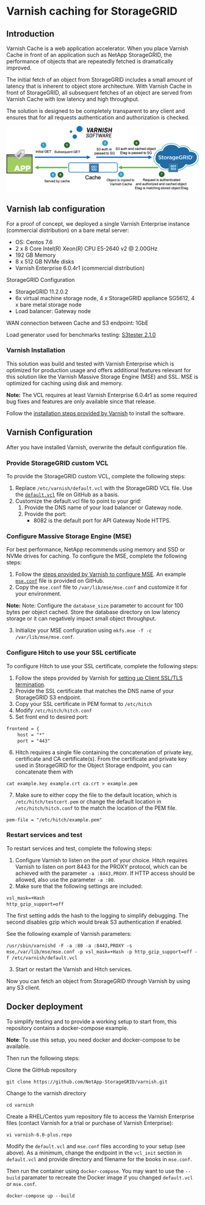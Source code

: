 # Varnish caching for StorageGRID

## Introduction

Varnish Cache is a web application accelerator. When you place Varnish Cache in front of an application such as NetApp StorageGRID, the performance of objects that are repeatedly fetched is dramatically improved.

The initial fetch of an object from StorageGRID includes a small amount of latency that is inherent to object store architecture. With Varnish Cache in front of StorageGRID, all subsequent fetches of an object are served from Varnish Cache with low latency and high throughput.

The solution is designed to be completely transparent to any client and ensures that for all requests authentication and authorization is checked.

![Varnish Cache Workflow for StorageGRID](varnish.png "Varnish Cache Workflow for StorageGRID")

## Varnish lab configuration

For a proof of concept, we deployed a single Varnish Enterprise instance (commercial distribution) on a bare metal server:

- OS: Centos 7.6 
- 2 x 8 Core Intel(R) Xeon(R) CPU E5-2640 v2 @ 2.00GHz
- 192 GB Memory
- 8 x 512 GB NVMe disks
- Varnish Enterprise 6.0.4r1 (commercial distribution)

StorageGRID Configuration

- StorageGRID 11.2.0.2
- 6x virtual machine storage node, 4 x StorageGRID appliance SG5612, 4 x bare metal storage node
- Load balancer: Gateway node

WAN connection between Cache and S3 endpoint: 1GbE

Load generator used for benchmarks testing: [S3tester 2.1.0](https://github.com/s3tester/s3tester)

###	Varnish Installation

This solution was build and tested with Varnish Enterprise which is optimized for production usage and offers additional features relevant for this solution like the Varnish Massive Storage Engine (MSE) and SSL. MSE is optimized for caching using disk and memory.

**Note:** The VCL requires at least Varnish Enterprise 6.0.4r1 as some required bug fixes and features are only available since that release.

Follow the [installation steps provided by Varnish](https://docs.varnish-software.com/varnish-cache-plus/installation/) to install the software.

## Varnish Configuration

After you have installed Varnish, overwrite the default configuration file.

### Provide StorageGRID custom VCL

To provide the StorageGRID custom VCL, complete the following steps:

1. Replace `/etc/varnish/default.vcl` with the StorageGRID VCL file. Use the [`default.vcl`](default.vcl) file on GitHub as a basis.
2. Customize the default.vcl file to point to your grid:
    1. Provide the DNS name of your load balancer or Gateway node.
    2. Provide the port:
        * 8082 is the default port for API Gateway Node HTTPS.

### Configure Massive Storage Engine (MSE)

For best performance, NetApp recommends using memory and SSD or NVMe drives for caching. To configure the MSE, complete the following steps:

1. Follow the [steps provided by Varnish to configure MSE](https://docs.varnish-software.com/varnish-cache-plus/features/mse/). An example [`mse.conf`](mse.conf) file is provided on GitHub. 
2. Copy the `mse.conf` file to `/var/lib/mse/mse.conf` and customize it for your environment.

**Note:** Note:	Configure the `database_size` parameter to account for 100 bytes per object cached. Store the database directory on low latency storage or it can negatively impact small object throughput.

3. Initialize your MSE configuration using `mkfs.mse -f -c /var/lib/mse/mse.conf`.

### Configure Hitch to use your SSL certificate

To configure Hitch to use your SSL certificate, complete the following steps:

1. Follow the steps provided by Varnish for [setting up Client SSL/TLS termination](https://docs.varnish-software.com/varnish-cache-plus/features/client-ssl/).
2. Provide the SSL certificate that matches the DNS name of your StorageGRID S3 endpoint.
3. Copy your SSL certificate in PEM format to `/etc/hitch`
4. Modify `/etc/hitch/hitch.conf`
5. Set front end to desired port:

```
frontend = {
    host = "*"
    port = "443"
```

6. Hitch requires a single file containing the concatenation of private key, certificate and CA certificate(s). From the certificate and private key used in StorageGRID for the Object Storage endpoint, you can concatenate them with

```
cat example.key example.crt ca.crt > example.pem
```

7. Make sure to either copy the file to the default location, which is `/etc/hitch/testcert.pem` or change the default location in `/etc/hitch/hitch.conf` to the match the location of the PEM file.

```
pem-file = "/etc/hitch/example.pem"
```

### Restart services and test

To restart services and test, complete the following steps:

1. Configure Varnish to listen on the port of your choice. Hitch requires Varnish to listen on port 8443 for the PROXY protocol, which can be achieved with the parameter `-a :8443,PROXY`. If HTTP access should be allowed, also use the parameter `-a :80`.
2. Make sure that the following settings are included:
```
vsl_mask=+Hash
http_gzip_support=off
```

The first setting adds the hash to the logging to simplify debugging. The second disables gzip which would break S3 authentication if enabled. 

See the following example of Varnish parameters:

```
/usr/sbin/varnishd -F -a :80 -a :8443,PROXY -s mse,/var/lib/mse/mse.conf -p vsl_mask=+Hash -p http_gzip_support=off -f /etc/varnish/default.vcl
```

3. Start or restart the Varnish and Hitch services.

Now you can fetch an object from StorageGRID through Varnish by using any S3 client.

## Docker deployment

To simplify testing and to provide a working setup to start from, this repository contains a docker-compose example.

**Note**: To use this setup, you need docker and docker-compose to be available.

Then run the following steps:

Clone the GitHub repository

```
git clone https://github.com/NetApp-StorageGRID/varnish.git
```

Change to the varnish directory

```
cd varnish
```

Create a RHEL/Centos yum repository file to access the Varnish Enterprise files (contact Varnish for a trial or purchase of Varnish Enterprise):

```
vi varnish-6.0-plus.repo
```

Modify the `default.vcl` and `mse.conf` files according to your setup (see above). As a minimum, change the endpoint in the `vcl_init` section in `default.vcl` and provide directory and filename for the books in `mse.conf`.

Then run the container using `docker-compose`. You may want to use the `--build` paramater to recreate the Docker image if you changed `default.vcl` or `mse.conf`.

```
docker-compose up --build
```